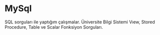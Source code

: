 # MySql
SQL sorguları ile yaptığım çalışmalar.
Üniversite Bilgi Sistemi Vıew, Stored Procedure, Table ve Scalar Fonksiyon Sorguları.
